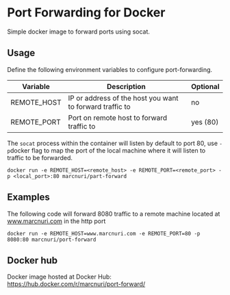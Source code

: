 Port Forwarding for Docker
==========================

Simple docker image to forward ports using socat.

## Usage

Define the following environment variables to configure port-forwarding.

Variable | Description | Optional
-------- | ----------- | --------
REMOTE_HOST | IP or address of the host you want to forward traffic to | no
REMOTE_PORT | Port on remote host to forward traffic to | yes (80)

The `socat` process within the container will listen by default to port 80, use `-p`docker
flag to map the port of the local machine where it will listen to traffic to be forwarded.

```
docker run -e REMOTE_HOST=<remote_host> -e REMOTE_PORT=<remote_port> -p <local_port>:80 marcnuri/part-forward
```



## Examples

The following code will forward 8080 traffic to a remote machine located at www.marcnuri.com
in the http port
```
docker run -e REMOTE_HOST=www.marcnuri.com -e REMOTE_PORT=80 -p 8080:80 marcnuri/port-forward
```

## Docker hub

Docker image hosted at Docker Hub:
https://hub.docker.com/r/marcnuri/port-forward/